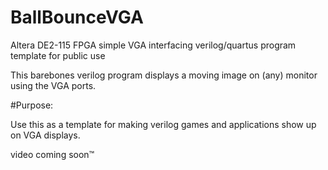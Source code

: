 # BallBounceVGA
Altera DE2-115 FPGA simple VGA interfacing verilog/quartus program template for public use


This barebones verilog program displays a moving image on (any) monitor using the VGA ports. 


#Purpose:

Use this as a template for making verilog games and applications show up on VGA displays.

video coming soon™
